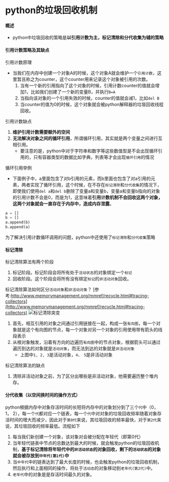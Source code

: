 # python的垃圾回收机制


#### 概述
- python中垃圾回收的策略是**以引用计数为主，标记清除和分代收集为辅的策略**


#### 引用计数策略及其缺点
引用计数原理
- 当我们在内存中创建一个对象A的时候，这个对象A就会维护一个`引用计数`，这里暂且称之为counter，这个counter用来记录这个对象被引用的次数。
	1. 当有一个新的引用指向了这个对象的时候，引用计数counter的值就会增加1，比如我们创建了一个新的变量B，并执行`B=A`
	2. 当指向该对象的一个引用失效的时候，counter的值就会减1，比如`del B`
	3. 当counter的值为0的时候，这个对象就会被python解释器的垃圾回收线程回收。
	 
引用计数缺点
1. **维护引用计数需要额外的空间**
2. **无法解决对象之间的循环引用**，所谓循环引用，其实就是两个变量之间进行互相引用。
	- 要注意的是，python中对于字符串和数字等这些数值型是不会出现循环引用的，只有容器类型的数据比如字典，列表等才会出现`循环引用`的情况

循环引用举例
- 下面例子中，a里面包含了对b引用的元素，而b里面也包含了对a引用的元素，两者实现了循环引用，这个时候，在不存在`标记清除`和`分代收集`的情况下，即使我们使用`del a`和`del b`删除了变量a和变量b，变量a和变量b指向的对象的引用计数不会是0，而是为1，这意味着**引用计数机制不会回收这两个对象，这两个对象就会一直存在于内存中，造成内存泄露**。

```python
a = []
b = []
a.append(b)
b.append(a)
```

为了解决引用计数循环调用的问题，python中还使用了`标记清除`和`分代收集`策略

#### 标记清除
标记清除算法有两个阶段
1. 标记阶段。标记阶段会将所有处于`活动状态`的对象绑定一个`标记`
2. 回收阶段。这个阶段会将所有没有绑定`标记`的`非活动对象`回收。

标记清除算法如何区分`活动对象`和`非活动对象`？
[参考:http://www.memorymanagement.org/mmref/recycle.html#tracing-collectors](http://www.memorymanagement.org/mmref/recycle.html#tracing-collectors)
![标记清除突变](http://www.memorymanagement.org/_images/mark-sweep.svg)

1. 首先，相互引用的对象之间通过引用链接在一起，构成一张`有向图`，每一个对象就是这个有向图的节点，每一个对象对另一个对象的引用使用带有箭头的线段表示
2. 从根对象触发，沿着有方向的边遍历`有向图`中的节点对象，根据箭头可以通过遍历到达的对象就是`活动对象`，而无法到达的对象就是`非活动对象`
	- 上图中`1, 2, 3`是活动对象，`4， 5`是非活动对象

标记清除算法的缺点
1. 清除非活动对象之前，为了区分出哪些是非活动对象，他需要遍历整个堆内存。


#### 分代收集（以空间换时间的操作方式）
python根据内存中对象存活时间的长短将内存中的对象划分到了三个`代`中（0， 1， 2），每一个`代`都对应一个链表，每一个`代`中对对象的垃圾回收频率随着对象存活时间的增大而减少，因此对于`第0代`来说，其垃圾回收的频率最快，对于`第2代`来说，其垃圾回收的频率最低。流程如下
1. 每当我们新创建一个对象，该对象对会被分配在年轻代（即第0代）
2. 当年轻代链表中节点的总数达到最大的时候，就会触发python的垃圾回收机制，**基于标记清除将年轻代中的`非活动状态`的对象回收，剩下的`活动状态`的对象就会被存放到`中年代(第1代)`中**
3. 当`中年代`中的链表达到了最大长度的时候，也会触发python的垃圾回收机制，然后执行和上面相同的操作，将处于`活动态`的对象移动到`老年代(第2代)`中。
4. `老年代`中的对象是是存活时间最久的对象。














